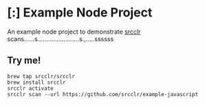 # [:] Example Node Project

An example node project to demonstrate [srcclr](https://www.srcclr.com) scans......s........................s.,.....ssssss

## Try me!

```
brew tap srcclr/srcclr
brew install srcclr
srcclr activate
srcclr scan --url https://github.com/srcclr/example-javascript
```
